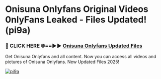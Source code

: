 # Onisuna Onlyfans Original Videos 0nlyFans Leaked - Files Updated! (pi9a)

<h3>🔴 CLICK HERE 🌐==►► <a href="https://tinyurl.com/ehrbuxhb" rel="nofollow">Onisuna Onlyfans Updated Files</a></h3>

Get Onisuna Onlyfans and all content. Now you can access all videos and pictures of Onisuna Onlyfans. New Updated Files 2025!

[![pi9a](https://i.imgur.com/lVYEuWS.gif)](https://tinyurl.com/ehrbuxhb)

